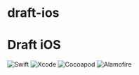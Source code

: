 # draft-ios

# Draft iOS 
![Swift](https://img.shields.io/badge/Swift-5.1-red.svg)
![Xcode](https://img.shields.io/badge/Xcode-11.5-red.svg)
![Cocoapod](https://img.shields.io/badge/Cocoapod-1.9.3-red.svg)
![Alamofire](https://img.shields.io/badge/Alamofire-5.2-red.svg)
